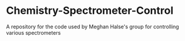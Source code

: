 # Chemistry-Spectrometer-Control
 A repository for the code used by Meghan Halse's group for controlling various spectrometers
